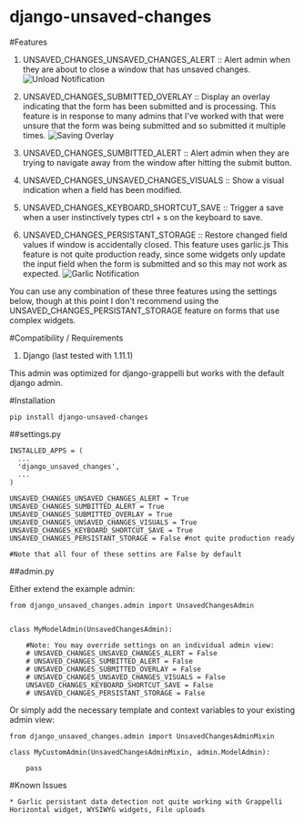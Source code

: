 # django-unsaved-changes

#Features

1. UNSAVED_CHANGES_UNSAVED_CHANGES_ALERT :: Alert admin when they are about to 
	close a window that has unsaved changes. 
![Unload Notification](https://raw.github.com/ninapavlich/django-unsaved-changes/master/docs/screenshots/unload_notification.png)

2. UNSAVED_CHANGES_SUBMITTED_OVERLAY ::  Display an overlay indicating that 
	the form has been submitted and is processing. This feature is in response 
	to many admins that I've worked with that were unsure that the form was 
	being submitted and so submitted it multiple times. 
![Saving Overlay](https://raw.github.com/ninapavlich/django-unsaved-changes/master/docs/screenshots/saving_overlay.png)

3. UNSAVED_CHANGES_SUMBITTED_ALERT :: Alert admin when they are trying to 
	navigate away from the window after hitting the submit button.

4. UNSAVED_CHANGES_UNSAVED_CHANGES_VISUALS :: Show a visual indication when 
	a field has been modified.

5. UNSAVED_CHANGES_KEYBOARD_SHORTCUT_SAVE :: Trigger a save when a user
	instinctively types ctrl + s on the keyboard to save.

6. UNSAVED_CHANGES_PERSISTANT_STORAGE :: Restore changed field values if 
	window is accidentally closed. This feature uses garlic.js
	This feature is not quite production ready, since some widgets only update
	the input field when the form is submitted and so this may not work as 
	expected. 
![Garlic Notification](https://raw.github.com/ninapavlich/django-unsaved-changes/master/docs/screenshots/garlic_notification.png)


You can use any combination of these three features using the settings below, 
though at this point I don't recommend using the 
UNSAVED_CHANGES_PERSISTANT_STORAGE feature on forms that use complex widgets.


#Compatibility / Requirements

1. Django (last tested with 1.11.1)

This admin was optimized for django-grappelli but works with the default django admin.

#Installation

    pip install django-unsaved-changes

##settings.py

    INSTALLED_APPS = (
      ...  
      'django_unsaved_changes',    
      ...
    )

	UNSAVED_CHANGES_UNSAVED_CHANGES_ALERT = True
	UNSAVED_CHANGES_SUMBITTED_ALERT = True
	UNSAVED_CHANGES_SUBMITTED_OVERLAY = True
	UNSAVED_CHANGES_UNSAVED_CHANGES_VISUALS = True
	UNSAVED_CHANGES_KEYBOARD_SHORTCUT_SAVE = True
	UNSAVED_CHANGES_PERSISTANT_STORAGE = False #not quite production ready

	#Note that all four of these settins are False by default

##admin.py
  
Either extend the example admin:

	from django_unsaved_changes.admin import UnsavedChangesAdmin


	class MyModelAdmin(UnsavedChangesAdmin):

		#Note: You may override settings on an individual admin view:
		# UNSAVED_CHANGES_UNSAVED_CHANGES_ALERT = False
		# UNSAVED_CHANGES_SUMBITTED_ALERT = False
		# UNSAVED_CHANGES_SUBMITTED_OVERLAY = False
		# UNSAVED_CHANGES_UNSAVED_CHANGES_VISUALS = False
		UNSAVED_CHANGES_KEYBOARD_SHORTCUT_SAVE = False
		# UNSAVED_CHANGES_PERSISTANT_STORAGE = False

Or simply add the necessary template and context variables to your existing admin view:

	from django_unsaved_changes.admin import UnsavedChangesAdminMixin
	
	class MyCustomAdmin(UnsavedChangesAdminMixin, admin.ModelAdmin):

		pass

#Known Issues

	* Garlic persistant data detection not quite working with Grappelli Horizontal widget, WYSIWYG widgets, File uploads